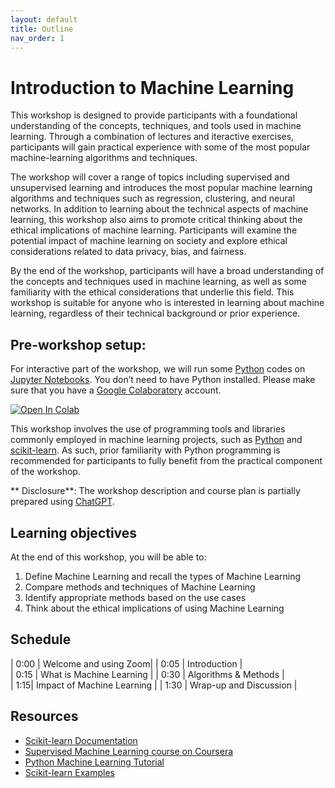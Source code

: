 ```yaml
---
layout: default
title: Outline
nav_order: 1
---
```


# Introduction to Machine Learning

This workshop is designed to provide participants with a foundational understanding of the concepts, techniques, and tools used in machine learning. Through a combination of lectures and iteractive exercises, participants will gain practical experience with some of the most popular machine-learning algorithms and techniques.

The workshop will cover a range of topics including supervised and unsupervised learning and introduces the most popular machine learning algorithms and techniques such as regression, clustering, and neural networks. In addition to learning about the technical aspects of machine learning, this workshop also aims to promote critical thinking about the ethical implications of machine learning. Participants will examine the potential impact of machine learning on society and explore ethical considerations related to data privacy, bias, and fairness.

By the end of the workshop, participants will have a broad understanding of the concepts and techniques used in machine learning, as well as some familiarity with the ethical considerations that underlie this field. This workshop is suitable for anyone who is interested in learning about machine learning, regardless of their technical background or prior experience. 


## Pre-workshop setup: 
For interactive part of the workshop, we will run some [Python](https://www.python.org/) codes on [Jupyter Notebooks](https://jupyter.org/). You don’t need to have Python installed. Please make sure that you have a [Google Colaboratory](https://colab.research.google.com/) account. 

<a target="_blank" href="https://colab.research.google.com/github/ubc-library-rc/intro-machine-learning/blob/main/machine-learning-examples.ipynb">
  <img src="https://colab.research.google.com/assets/colab-badge.svg" alt="Open In Colab"/>
</a>

This workshop involves the use of programming tools and libraries commonly employed in machine learning projects, such as [Python](https://www.python.org/) and [scikit-learn](https://scikit-learn.org/stable/). As such, prior familiarity with Python programming is recommended for participants to fully benefit from the practical component of the workshop. 

** Disclosure**: The workshop description and course plan is partially prepared using [ChatGPT](https://openai.com/blog/chatgpt).

## Learning objectives

At the end of this workshop, you will be able to:
1. Define Machine Learning and recall the types of Machine Learning
2. Compare methods and techniques of Machine Learning
3. Identify appropriate methods based on the use cases
3. Think about the ethical implications of using Machine Learning 

## Schedule

| 0:00 | Welcome and using Zoom|
| 0:05 | Introduction |  
| 0:15 | What is Machine Learning |
| 0:30 | Algorithms & Methods |   
| 1:15| Impact of Machine Learning |
| 1:30 | Wrap-up and Discussion |

## Resources
* [Scikit-learn Documentation](https://scikit-learn.org/stable/)
* [Supervised Machine Learning course on Coursera](https://www.coursera.org/learn/machine-learning?specialization=machine-learning-introduction)
* [Python Machine Learning Tutorial](https://www.youtube.com/watch?v=7eh4d6sabA0)
* [Scikit-learn Examples](https://scikit-learn.org/stable/auto_examples/index.html)
